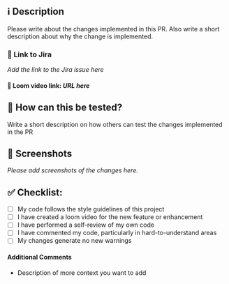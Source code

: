 ## ℹ️ Description

Please write about the changes implemented in this PR. Also write a short description about why the change is implemented.

### 🔗 Link to Jira

_Add the link to the Jira issue here_

#### 🎥 Loom video link: _URL here_

## 🧪 How can this be tested?

Write a short description on how others can test the changes implemented in the PR

## 📸 Screenshots

_Please add screenshots of the changes here._

## ✅ Checklist:

- [ ] My code follows the style guidelines of this project
- [ ] I have created a loom video for the new feature or enhancement
- [ ] I have performed a self-review of my own code
- [ ] I have commented my code, particularly in hard-to-understand areas
- [ ] My changes generate no new warnings

#### Additional Comments

- Description of more context you want to add
